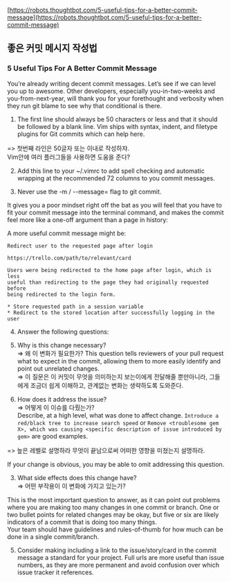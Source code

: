 [https://robots.thoughtbot.com/5-useful-tips-for-a-better-commit-message](https://robots.thoughtbot.com/5-useful-tips-for-a-better-commit-message)
## 좋은 커밋 메시지 작성법


### 5 Useful Tips For A Better Commit Message

You’re already writing decent commit messages. Let’s see if we can level you up to awesome. Other developers, especially you-in-two-weeks and you-from-next-year, will thank you for your forethought and verbosity when they run git blame to see why that conditional is there.

1. The first line should always be 50 characters or less and that it should be followed by a blank line. Vim ships with syntax, indent, and filetype plugins for Git commits which can help here.  

=> 첫번째 라인은 50글자 또는 이내로 작성하쟈.  
Vim안에 여러 플러그들을 사용하면 도움을 준다?  

2. Add this line to your ~/.vimrc to add spell checking and automatic wrapping at the recommended 72 columns to you commit messages.  

3. Never use the -m <msg> / --message=<msg> flag to git commit.  

It gives you a poor mindset right off the bat as you will feel that you have to fit your commit message into the terminal command, and makes the commit feel more like a one-off argument than a page in history:  

A more useful commit message might be:  

```
Redirect user to the requested page after login

https://trello.com/path/to/relevant/card

Users were being redirected to the home page after login, which is less
useful than redirecting to the page they had originally requested before
being redirected to the login form.

* Store requested path in a session variable
* Redirect to the stored location after successfully logging in the user
```

4. Answer the following questions:  

  1. Why is this change necessary?  
  => 왜 이 변화가 필요한가?
  This question tells reviewers of your pull request what to expect in the commit, allowing them to more easily identify and point out unrelated changes.  
  => 이 질문은 이 커밋이 무엇을 의미하는지 보는이에게 전달해줄 뿐만아니라, 그들에게 조금더 쉽게 이해하고, 관계없는 변화는 생략하도록 도와준다.  

  2. How does it address the issue?  
  => 어떻게 이 이슈를 다뤘는가?  
  Describe, at a high level, what was done to affect change. `Introduce a red/black tree to increase search speed` or `Remove <troublesome gem X>, which was causing <specific description of issue introduced by gem>` are good examples.  

  => 높은 레벨로 설명하라 무엇이 끝남으로써 어떠한 영향을 미쳤는지 설명하라.  

  If your change is obvious, you may be able to omit addressing this question.  

  3. What side effects does this change have?  
  => 어떤 부작용이 이 변화에 가지고 있는가?  

  This is the most important question to answer, as it can point out problems where you are making too many changes in one commit or branch. One or two bullet points for related changes may be okay, but five or six are likely indicators of a commit that is doing too many things.  
  Your team should have guidelines and rules-of-thumb for how much can be done in a single commit/branch.  

5. Consider making including a link to the issue/story/card in the commit message a standard for your project. Full urls are more useful than issue numbers, as they are more permanent and avoid confusion over which issue tracker it references.  
